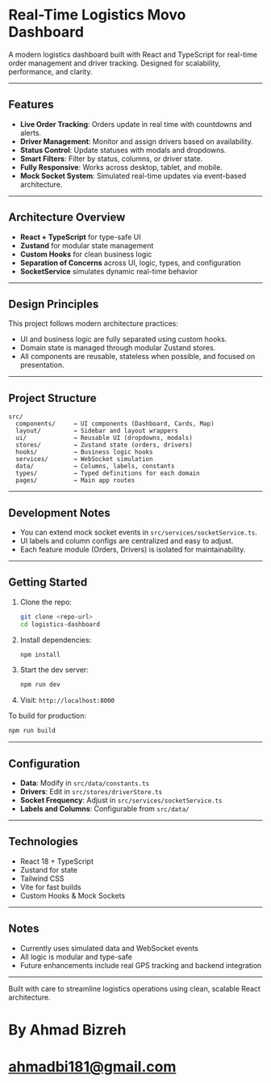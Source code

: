 # Real-Time Logistics Movo Dashboard

A modern logistics dashboard built with React and TypeScript for real-time order management and driver tracking. Designed for scalability, performance, and clarity.

---

## Features

* **Live Order Tracking**: Orders update in real time with countdowns and alerts.
* **Driver Management**: Monitor and assign drivers based on availability.
* **Status Control**: Update statuses with modals and dropdowns.
* **Smart Filters**: Filter by status, columns, or driver state.
* **Fully Responsive**: Works across desktop, tablet, and mobile.
* **Mock Socket System**: Simulated real-time updates via event-based architecture.

---

## Architecture Overview

* **React + TypeScript** for type-safe UI
* **Zustand** for modular state management
* **Custom Hooks** for clean business logic
* **Separation of Concerns** across UI, logic, types, and configuration
* **SocketService** simulates dynamic real-time behavior

---

## Design Principles

This project follows modern architecture practices:
- UI and business logic are fully separated using custom hooks.
- Domain state is managed through modular Zustand stores.
- All components are reusable, stateless when possible, and focused on presentation.

---

## Project Structure

```
src/
  components/     → UI components (Dashboard, Cards, Map)
  layout/         → Sidebar and layout wrappers
  ui/             → Reusable UI (dropdowns, modals)
  stores/         → Zustand state (orders, drivers)
  hooks/          → Business logic hooks
  services/       → WebSocket simulation
  data/           → Columns, labels, constants
  types/          → Typed definitions for each domain
  pages/          → Main app routes
```

---

## Development Notes

- You can extend mock socket events in `src/services/socketService.ts`.
- UI labels and column configs are centralized and easy to adjust.
- Each feature module (Orders, Drivers) is isolated for maintainability.


---


## Getting Started

1. Clone the repo:

   ```bash
   git clone <repo-url>
   cd logistics-dashboard
   ```
2. Install dependencies:

   ```bash
   npm install
   ```
3. Start the dev server:

   ```bash
   npm run dev
   ```
4. Visit: `http://localhost:8000`

To build for production:

```bash
npm run build
```

---

## Configuration

* **Data**: Modify in `src/data/constants.ts`
* **Drivers**: Edit in `src/stores/driverStore.ts`
* **Socket Frequency**: Adjust in `src/services/socketService.ts`
* **Labels and Columns**: Configurable from `src/data/`

---

## Technologies

* React 18 + TypeScript
* Zustand for state
* Tailwind CSS
* Vite for fast builds
* Custom Hooks & Mock Sockets

---

## Notes

* Currently uses simulated data and WebSocket events
* All logic is modular and type-safe
* Future enhancements include real GPS tracking and backend integration

---

Built with care to streamline logistics operations using clean, scalable React architecture.

# By Ahmad Bizreh
# ahmadbi181@gmail.com
